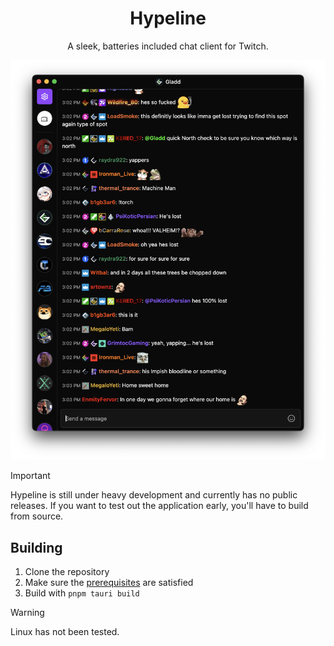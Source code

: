<h1 align="center">Hypeline</h1>

<p align="center">A sleek, batteries included chat client for Twitch.</p>

![Preview](.github/assets/preview.png)

> [!IMPORTANT]
> Hypeline is still under heavy development and currently has no public releases. If you want to test out the application early, you'll have to build from source.

## Building

1. Clone the repository
2. Make sure the [prerequisites](https://v2.tauri.app/start/prerequisites/) are satisfied
3. Build with `pnpm tauri build`

> [!WARNING]
> Linux has not been tested.
